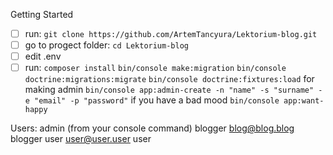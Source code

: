 Getting Started

- [ ] run: `git clone https://github.com/ArtemTancyura/Lektorium-blog.git`
- [ ] go to progect folder: `cd Lektorium-blog`
- [ ] edit .env
- [ ] run:
    `composer install`
    `bin/console make:migration`
    `bin/console doctrine:migrations:migrate`
    `bin/console doctrine:fixtures:load`
    for making admin
    `bin/console app:admin-create -n "name" -s "surname" -e "email" -p "password"`
    if you have a bad mood
    `bin/console app:want-happy`
    
Users:
    admin
        (from your console command)
    blogger
        blog@blog.blog
        blogger
    user
        user@user.user
        user

